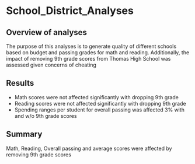 # School_District_Analyses

## Overview of analyses
The purpose of this analyses is to generate quality of different schools based on budget and passing grades for math and reading. Additionally, the impact of removing 9th grade scores from Thomas High School was assessed given concerns of cheating

## Results


- Math scores were not affected significantly with dropping 9th grade
- Reading scores were not affected significantly with dropping 9th grade
- Spending ranges per student for overall passing was affected 3% with and w/o 9th grade scores

## Summary
Math, Reading, Overall passing and average scores were affected by removing 9th grade scores 
